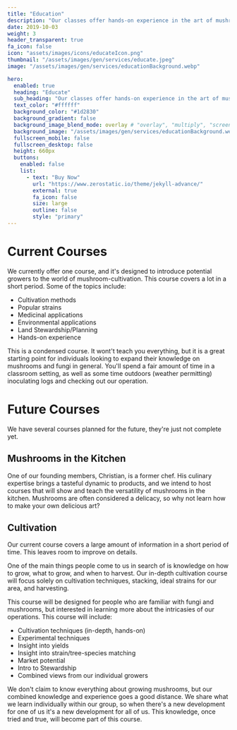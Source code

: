 ```yaml
---
title: "Education"
description: "Our classes offer hands-on experience in the art of mushroom cultivation"
date: 2019-10-03
weight: 3
header_transparent: true
fa_icon: false
icon: "assets/images/icons/educateIcon.png"
thumbnail: "/assets/images/gen/services/educate.jpeg"
image: "/assets/images/gen/services/educationBackground.webp"

hero:
  enabled: true
  heading: "Educate"
  sub_heading: "Our classes offer hands-on experience in the art of mushroom cultivation"
  text_color: "#ffffff"
  background_color: "#1d2830"
  background_gradient: false
  background_image_blend_mode: overlay # "overlay", "multiply", "screen"
  background_image: "/assets/images/gen/services/educationBackground.webp"
  fullscreen_mobile: false
  fullscreen_desktop: false
  height: 660px
  buttons:
    enabled: false
    list:
      - text: "Buy Now"
        url: "https://www.zerostatic.io/theme/jekyll-advance/"
        external: true
        fa_icon: false
        size: large
        outline: false
        style: "primary"
---
```


# Current Courses

We currently offer one course, and it's designed to introduce potential growers to the world of mushroom-cultivation. This course covers a lot in a short period. Some of the topics include:

  - Cultivation methods
  - Popular strains
  - Medicinal applications
  - Environmental applications
  - Land Stewardship/Planning
  - Hands-on experience

This is a condensed course. It wont't teach you everything, but it is a great starting point for individuals looking to expand their knowledge on mushrooms and fungi in general. You'll spend a fair amount of time in a classroom setting, as well as some time outdoors (weather permitting) inoculating logs and checking out our operation.

# Future Courses

We have several courses planned for the future, they're just not complete yet.

## Mushrooms in the Kitchen

One of our founding members, Christian, is a former chef. His culinary expertise brings a tasteful dynamic to products, and we intend to host courses that will show and teach the versatility of mushrooms in the kitchen. Mushrooms are often considered a delicacy, so why not learn how to make your own delicious art?

## Cultivation

Our current course covers a large amount of information in a short period of time. This leaves room to improve on details. 

One of the main things people come to us in search of is knowledge on how to grow, what to grow, and when to harvest. Our in-depth cultivation course will focus solely on cultivation techniques, stacking, ideal strains for our area, and harvesting.

This course will be designed for people who are familiar with fungi and mushrooms, but interested in learning more about the intricasies of our operations. This course will include:

  - Cultivation techniques (in-depth, hands-on)
  - Experimental techniques
  - Insight into yields
  - Insight into strain/tree-species matching
  - Market potential
  - Intro to Stewardship
  - Combined views from our individual growers

We don't claim to know everything about growing mushrooms, but our combined knowledge and experience goes a good distance. We share what we learn individually within our group, so when there's a new development for one of us it's a new development for all of us. This knowledge, once tried and true, will become part of this course.


<!-- ## What is Web Design?

User experience is about how a user interacts with, and experiences, a particular product, system or service. As a UX designer, you should consider the Why, What and How of product use.

{% include framework/shortcodes/figure.html src="/assets/images/gen/content/content-1.webp" title="Steve Francia" caption="Designing in Figma" alt="Photo of designing a website in Figma" link="https://figma.com" target="_blank" %} -->

<!-- ## Front-end Development

The What addresses the things people can do with a product—its functionality. Finally, the How relates to the design of functionality in an accessible and aesthetically pleasant way. UX designers start with the Why before determining the What and then, finally, the How in order to create products that users can form meaningful experiences with. In software designs, you will need to ensure the product’s “substance” comes through an existing device and offers a seamless, fluid experience.

> As a UX designer, you should consider the Why, What and How of product use.

Web designers are expected to have an awareness of usability and if their role involves creating markup then they are also expected to be up to date with web accessibility guidelines.

## Design Systems

A Design System is a set of interconnected patterns and shared practices coherently organized to aid in digital product design and development of products such as apps or websites.

{% include framework/shortcodes/youtube.html id='2M6dJ2Uynhg' %}

## Process

There are two primary jobs involved in creating a website: the web designer and web developer, who often work closely together on a website. The web designers are responsible for the visual aspect, which includes the layout, coloring and typography of a web page.

- User experience research
- Visual design and illustration
- Programming and coding -->

<!-- ![Design In Figma](/assets/images/gen/content/content-2.webp)

Web designers will also have a working knowledge of markup languages such as HTML and CSS, although the extent of their knowledge will differ from one web designer to another. -->
